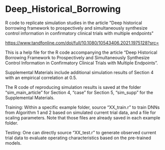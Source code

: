 # Deep_Historical_Borrowing
R code to replicate simulation studies in the article "Deep historical borrowing framework to prospectively and simultaneously synthesize control information in confirmatory clinical trials with multiple endpoints"

https://www.tandfonline.com/doi/full/10.1080/10543406.2021.1975128?src=

This is a help file for the R code accompanying the article “Deep Historical Borrowing Framework to Prospectively and Simultaneously Synthesize Control Information in Confirmatory Clinical Trials with Multiple Endpoints”.

Supplemental Materials include additional simulation results of Section 4 with an empirical correlation at 0.5.

The R code of reproducing simulation results is saved at the folder “sim_main_article” for Section 4, “case” for Section 5, “sim_supp” for the Supplemental Materials.

Training: Within a specific example folder, source “XX_train.r” to train DNNs from Algorithm 1 and 2 based on simulated current trial data, and a file for scaling parameters. Note that those files are already saved in each example folder.

Testing: One can directly source “XX_test.r” to generate observed current trial data to evaluate operating characteristics based on the pre-trained models.
